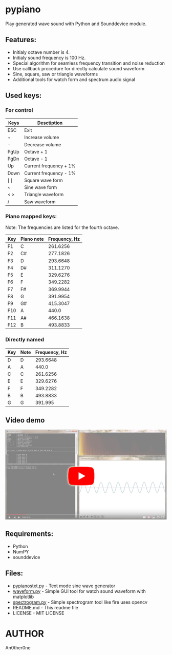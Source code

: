 # pypiano

Play generated wave sound with Python and Sounddevice module.

## Features:

* Initialy octave number is 4.
* Initialy sound frequency is 100 Hz.
* Special algorithm for seamless frequency transition and noise reduction
* Use callback procedure for directly calculate sound waveform
* Sine, square, saw or triangle waveforms
* Additional tools for watch form and spectrum audio signal

## Used keys:

### For control

| Keys | Desctiption |
| --- | --- |
| ESC | Exit |
| + | Increase volume |
| - | Decrease volume |
| PgUp | Octave + 1 |
| PgDn | Octave - 1 |
| Up | Current frequency + 1% |
| Down | Current frequency - 1% |
| [ ] | Square wave form |
| ~ | Sine wave form |
| < > | Triangle waveform |
| / | Saw waveform |

### Piano mapped keys:

Note: The frequencies are listed for the fourth octave.

| Key | Piano note | Frequency, Hz |
| --- | --- | --- |
| F1 | C | 261.6256 |
| F2 | C# | 277.1826 |
| F3 | D | 293.6648 |
| F4 | D# | 311.1270
| F5 | E | 329.6276 |
| F6 | F | 349.2282 |
| F7 | F# | 369.9944 |
| F8 | G | 391.9954 |
| F9 | G# | 415.3047 |
| F10 | A | 440.0 |
| F11 | A# | 466.1638 |
| F12 | B | 493.8833 |

### Directly named

| Key | Note | Frequency, Hz |
| --- | --- | --- |
| D | D | 293.6648 |
| A | A | 440.0 | 
| C | C | 261.6256 |
| E | E | 329.6276 |
| F | F | 349.2282 |
| B | B | 493.8833 |
| G | G | 391.995 |

## Video demo

[![Youtube video](img/pypianoy.png)](https://www.youtube.com/embed/-wZeW_NdPNw)

## Requirements:

* Python
* NumPY
* sounddevice

## Files:
	
* [pypianostxt.py](pypianostxt.py) - Text mode sine wave generator
* [waveform.py](waveform.py) - Simple GUI tool for watch sound waveform with matplotlib
* [spectrogram.py](spectrogram.py) - Simple spectrogram tool like fire uses opencv
* README.md - This readme file
* LICENSE - MIT LICENSE

# AUTHOR
   An0ther0ne

